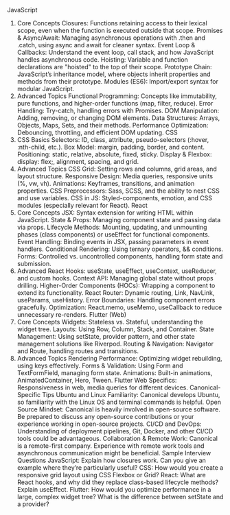 JavaScript
1. Core Concepts
Closures: Functions retaining access to their lexical scope, even when the function is executed outside that scope.
Promises & Async/Await: Managing asynchronous operations with .then and .catch, using async and await for cleaner syntax.
Event Loop & Callbacks: Understand the event loop, call stack, and how JavaScript handles asynchronous code.
Hoisting: Variable and function declarations are "hoisted" to the top of their scope.
Prototype Chain: JavaScript’s inheritance model, where objects inherit properties and methods from their prototype.
Modules (ES6): Import/export syntax for modular JavaScript.
2. Advanced Topics
Functional Programming: Concepts like immutability, pure functions, and higher-order functions (map, filter, reduce).
Error Handling: Try-catch, handling errors with Promises.
DOM Manipulation: Adding, removing, or changing DOM elements.
Data Structures: Arrays, Objects, Maps, Sets, and their methods.
Performance Optimization: Debouncing, throttling, and efficient DOM updating.
CSS
1. CSS Basics
Selectors: ID, class, attribute, pseudo-selectors (:hover, :nth-child, etc.).
Box Model: margin, padding, border, and content.
Positioning: static, relative, absolute, fixed, sticky.
Display & Flexbox: display: flex;, alignment, spacing, and grid.
2. Advanced Topics
CSS Grid: Setting rows and columns, grid areas, and layout structure.
Responsive Design: Media queries, responsive units (%, vw, vh).
Animations: Keyframes, transitions, and animation properties.
CSS Preprocessors: Sass, SCSS, and the ability to nest CSS and use variables.
CSS in JS: Styled-components, emotion, and CSS modules (especially relevant for React).
React
1. Core Concepts
JSX: Syntax extension for writing HTML within JavaScript.
State & Props: Managing component state and passing data via props.
Lifecycle Methods: Mounting, updating, and unmounting phases (class components) or useEffect for functional components.
Event Handling: Binding events in JSX, passing parameters in event handlers.
Conditional Rendering: Using ternary operators, && conditions.
Forms: Controlled vs. uncontrolled components, handling form state and submission.
2. Advanced React
Hooks: useState, useEffect, useContext, useReducer, and custom hooks.
Context API: Managing global state without props drilling.
Higher-Order Components (HOCs): Wrapping a component to extend its functionality.
React Router: Dynamic routing, Link, NavLink, useParams, useHistory.
Error Boundaries: Handling component errors gracefully.
Optimization: React.memo, useMemo, useCallback to reduce unnecessary re-renders.
Flutter (Web)
1. Core Concepts
Widgets: Stateless vs. Stateful, understanding the widget tree.
Layouts: Using Row, Column, Stack, and Container.
State Management: Using setState, provider pattern, and other state management solutions like Riverpod.
Routing & Navigation: Navigator and Route, handling routes and transitions.
2. Advanced Topics
Rendering Performance: Optimizing widget rebuilding, using keys effectively.
Forms & Validation: Using Form and TextFormField, managing form state.
Animations: Built-in animations, AnimatedContainer, Hero, Tween.
Flutter Web Specifics: Responsiveness in web, media queries for different devices.
Canonical-Specific Tips
Ubuntu and Linux Familiarity: Canonical develops Ubuntu, so familiarity with the Linux OS and terminal commands is helpful.
Open Source Mindset: Canonical is heavily involved in open-source software. Be prepared to discuss any open-source contributions or your experience working in open-source projects.
CI/CD and DevOps: Understanding of deployment pipelines, Git, Docker, and other CI/CD tools could be advantageous.
Collaboration & Remote Work: Canonical is a remote-first company. Experience with remote work tools and asynchronous communication might be beneficial.
Sample Interview Questions
JavaScript: Explain how closures work. Can you give an example where they’re particularly useful?
CSS: How would you create a responsive grid layout using CSS Flexbox or Grid?
React: What are React hooks, and why did they replace class-based lifecycle methods? Explain useEffect.
Flutter: How would you optimize performance in a large, complex widget tree? What is the difference between setState and a provider?
